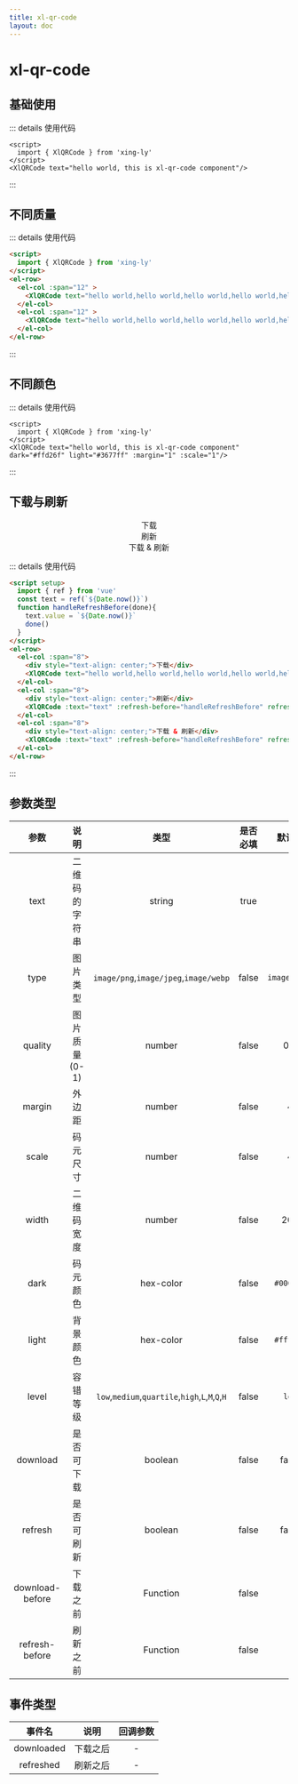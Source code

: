 ```yaml
---
title: xl-qr-code
layout: doc
---
```

# xl-qr-code

## 基础使用

<XlQRCode text="hello world, this is xl-qr-code component"/>

::: details 使用代码
```vue
<script>
  import { XlQRCode } from 'xing-ly'
</script>
<XlQRCode text="hello world, this is xl-qr-code component"/>
```
:::

## 不同质量
<el-row>
  <el-col :span="12" >
    <XlQRCode text="hello world,hello world,hello world,hello world,hello world,hello world" :quality="0"/>
  </el-col>
  <el-col :span="12" >
    <XlQRCode text="hello world,hello world,hello world,hello world,hello world,hello world" :quality="1" />
  </el-col>
</el-row>

::: details 使用代码
```html
<script>
  import { XlQRCode } from 'xing-ly'
</script>
<el-row>
  <el-col :span="12" >
    <XlQRCode text="hello world,hello world,hello world,hello world,hello world,hello world" :quality="0"/>
  </el-col>
  <el-col :span="12" >
    <XlQRCode text="hello world,hello world,hello world,hello world,hello world,hello world" :quality="1" />
  </el-col>
</el-row>
```
:::

## 不同颜色

<XlQRCode text="hello world, this is xl-qr-code component" dark="#ffd26f" light="#3677ff" :margin="1" :scale="1"/>

::: details 使用代码
```vue
<script>
  import { XlQRCode } from 'xing-ly'
</script>
<XlQRCode text="hello world, this is xl-qr-code component" dark="#ffd26f" light="#3677ff" :margin="1" :scale="1"/>
```
:::

## 下载与刷新

<script setup>
  import { ref } from 'vue'
  const text = ref(`${Date.now()}`)
  function handleRefreshBefore(done){
    text.value = `${Date.now()}`
    done()
  }
</script>
<el-row>
  <el-col :span="8">
    <div style="text-align: center;">下载</div>
    <XlQRCode text="hello world,hello world,hello world,hello world,hello world,hello world" download />
  </el-col>
  <el-col :span="8">
    <div style="text-align: center;">刷新</div>
    <XlQRCode :text="text" :refresh-before="handleRefreshBefore" refresh/>
  </el-col>
  <el-col :span="8">
    <div style="text-align: center;">下载 & 刷新</div>
    <XlQRCode :text="text" :refresh-before="handleRefreshBefore" refresh download />
  </el-col>
</el-row>

::: details 使用代码
```html
<script setup>
  import { ref } from 'vue'
  const text = ref(`${Date.now()}`)
  function handleRefreshBefore(done){
    text.value = `${Date.now()}`
    done()
  }
</script>
<el-row>
  <el-col :span="8">
    <div style="text-align: center;">下载</div>
    <XlQRCode text="hello world,hello world,hello world,hello world,hello world,hello world" download />
  </el-col>
  <el-col :span="8">
    <div style="text-align: center;">刷新</div>
    <XlQRCode :text="text" :refresh-before="handleRefreshBefore" refresh/>
  </el-col>
  <el-col :span="8">
    <div style="text-align: center;">下载 & 刷新</div>
    <XlQRCode :text="text" :refresh-before="handleRefreshBefore" refresh download />
  </el-col>
</el-row>
```
:::

## 参数类型
| 参数 | 说明 | 类型 | 是否必填 | 默认值 |
| :---: | :---: | :---: | :---: | :---: |
| text | 二维码的字符串 | string | true | - |
| type | 图片类型 | `image/png`,`image/jpeg`,`image/webp` | false | `image/jpeg` |
| quality | 图片质量(0-1) | number | false | 0.8 |
| margin | 外边距 | number | false | 4 |
| scale | 码元尺寸 | number | false | 4 |
| width | 二维码宽度 | number | false | 200 |
| dark | 码元颜色 | hex-color | false | `#000000` |
| light | 背景颜色 | hex-color | false | `#ffffff` |
| level | 容错等级 | `low`,`medium`,`quartile`,`high`,`L`,`M`,`Q`,`H` | false | `low` |
| download | 是否可下载 | boolean | false | false |
| refresh | 是否可刷新 | boolean | false | false |
| download-before | 下载之前 | Function | false | - |
| refresh-before | 刷新之前 | Function | false | - |

## 事件类型
| 事件名 | 说明 | 回调参数 |
| :---: | :---: | :---: |
| downloaded | 下载之后 | - |
| refreshed | 刷新之后 | - |
